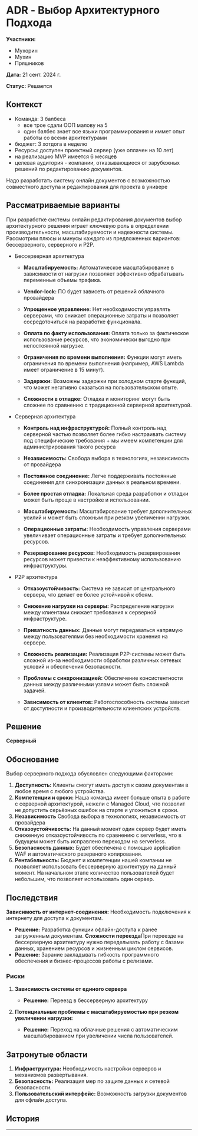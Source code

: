 # ADR - Выбор Архитектурного Подхода

**Участники:**
- Мухорин
- Мухин
- Пряшников

**Дата:** 21 сент. 2024 г.

**Статус:** Решается

## Контекст

- Команда: 3 балбеса
  - все трое сдали ООП малову на 5
  - один балбес знает все языки программирования и иммет опыт работы со всеми архитектурами
- бюджет: 3 хотдога в неделю 
- Ресурсы: доступен проектный сервер (уже оплачен на 10 лет)
- на реализацию MVP имеется 6 месяцев
- целевая аудитория - компании, отказывающиеся от зарубежных решений по редактированию документов.

Надо разработать систему онлайн документов с возможностью совместного доступа и редактирования для проекта в универе

## Рассматриваемые варианты

При разработке системы онлайн редактирования документов выбор архитектурного решения играет ключевую роль в определении производительности, масштабируемости и надежности системы. Рассмотрим плюсы и минусы каждого из предложенных вариантов: бессерверного, серверного и P2P.

- Бессерверная архитектура
  
  - **Масштабируемость:** Автоматическое масштабирование в зависимости от нагрузки позволяет эффективно обрабатывать переменные объемы трафика.
  - **Vendor-lock:** ПО будет зависеть от решений облачного провайдера
  - **Упрощенное управление:** Нет необходимости управлять серверами, что снижает операционные затраты и позволяет сосредоточиться на разработке функционала.
  - **Оплата по факту использования:** Оплата только за фактическое использование ресурсов, что экономически выгодно при непостоянной нагрузке.
    
  - **Ограничения по времени выполнения:** Функции могут иметь ограничения по времени выполнения (например, AWS Lambda имеет ограничение в 15 минут).
  - **Задержки:** Возможны задержки при холодном старте функций, что может негативно сказаться на пользовательском опыте.
  - **Сложности в отладке:** Отладка и мониторинг могут быть сложнее по сравнению с традиционной серверной архитектурой.
    
- Серверная архитектура
    
  - **Контроль над инфраструктурой:** Полный контроль над серверной частью позволяет более гибко настраивать систему под специфические требования + мы имеем компетенции для администрирования такого ресурса
  - **Независимость:** Свобода выбора в технологиях, независимость от провайдера
  - **Постоянное соединение:** Легче поддерживать постоянные соединения для синхронизации данных в реальном времени.
  - **Более простая отладка:** Локальная среда разработки и отладки может быть проще в настройке и использовании.
  
  - **Масштабируемость:** Масштабирование требует дополнительных усилий и может быть сложным при резком увеличении нагрузки.
  - **Операционные затраты:** Необходимость управления серверами увеличивает операционные затраты и требует дополнительных ресурсов.
  - **Резервирование ресурсов:** Необходимость резервирования ресурсов может привести к неэффективному использованию инфраструктуры.
    
- P2P архитектура
  
  - **Отказоустойчивость:** Система не зависит от центрального сервера, что делает ее более устойчивой к сбоям.
  - **Снижение нагрузки на серверы:** Распределение нагрузки между клиентами снижает требования к серверной инфраструктуре.
  - **Приватность данных:** Данные могут передаваться напрямую между пользователями без необходимости хранения на сервере.
  
  - **Сложность реализации:** Реализация P2P-системы может быть сложной из-за необходимости обработки различных сетевых условий и обеспечения безопасности.
  - **Проблемы с синхронизацией:** Обеспечение консистентности данных между различными узлами может быть сложной задачей.
  - **Зависимость от клиентов:** Работоспособность системы зависит от доступности и производительности клиентских устройств.


## Решение

**Серверный**

## Обоснование

Выбор серверного подхода обусловлен следующими факторами:

1. **Доступность:** Клиенты смогут иметь доступ к своим документам в любое время с любого устройства.
2. **Компетенции и сроки:** Наша команда имеет больше опыта в работе с серверной архитектурой, нежели с Managed Cloud, что позволит не допустить серьёзных ошибок на старте и уложиться в сроки.
3. **Независимость** Свобода выбора в технологиях, независимость от провайдера
4. **Отказоустойчивость:** На данный момент один сервер будет иметь сниженную отказоустойчивость по сравнению с serverless, что в будущем может быть исправлено переходом на serverless.
5. **Безопасность данных:** Будет обеспечена с помощью application WAF и автоматического резервного копирования.
6. **Рентабельность:** Бюджет и компетенции нашей компании не позволяет использовать бессерверную архитектуру на данный момент. На начальном этапе количество пользователей будет небольшим, что позволяет использовать один сервер. 

## Последствия

**Зависимость от интернет-соединения:** Необходимость подключения к интернету для доступа к документам.
  - **Решение:** Разработка функции офлайн-доступа к ранее загруженным документам.
**Сложности переезда**При переезде на бессерверную архитектуру нужно переделывать работу с базами данных,
хранением ресурсов и жизненным циклом сервисов. 
  - **Решение:** Зарание закладывать гибкость программного обеспечения и бизнес-процессов работы с релизами.
### Риски
1. **Зависимость системы от единого сервера**
   - **Решение:** Переезд в бессерверную архитектуру

3. **Потенциальные проблемы с масштабируемостью при резком увеличении нагрузки:**
   - **Решение:** Переход на облачные решения с автоматическим масштабированием при увеличении числа пользователей.

## Затронутые области

1. **Инфраструктура:** Необходимость настройки серверов и механизмов развертывания.
2. **Безопасность:** Реализация мер по защите данных и сетевой безопасности.
3. **Пользовательский интерфейс:** Возможность загрузки документов для офлайн доступа.

## История

----

